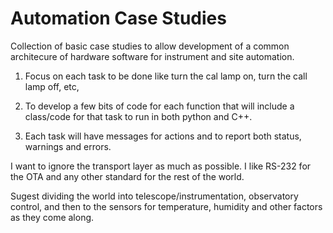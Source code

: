 Automation Case Studies
=======================

Collection of basic case studies to allow development of a common architecure of hardware
software for instrument and site automation.

1) Focus on each task to be done like turn the cal lamp on,
   turn the call lamp off, etc,

2) To develop a few bits of code for each function that will include
   a class/code for that task to run in both python and C++.

3) Each task will have messages for actions and to report both
   status, warnings and errors.

I want to ignore the transport layer as much as possible. I like
RS-232 for the OTA and any other standard for the rest of the world.

Sugest dividing the world into telescope/instrumentation, observatory
control, and then to the sensors for temperature, humidity and
other factors as they come along.
